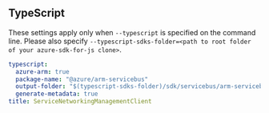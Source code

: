 ## TypeScript

These settings apply only when `--typescript` is specified on the command line.
Please also specify `--typescript-sdks-folder=<path to root folder of your azure-sdk-for-js clone>`.

``` yaml $(typescript)
typescript:
  azure-arm: true
  package-name: "@azure/arm-servicebus"
  output-folder: "$(typescript-sdks-folder)/sdk/servicebus/arm-servicebus"
  generate-metadata: true
title: ServiceNetworkingManagementClient 
```
